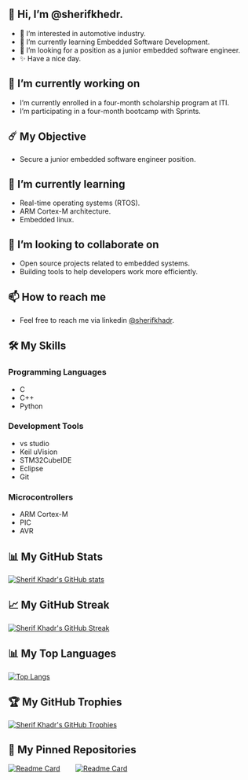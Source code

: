 ## 👋 Hi, I’m @sherifkhedr.
- 👀 I’m interested in automotive industry.
- 🌱 I’m currently learning Embedded Software Development.
- 💞️ I’m looking for a position as a junior embedded software engineer.
- ✨ Have a nice day.

## 🔭 I’m currently working on

- I’m currently enrolled in a four-month scholarship program at ITI.
- I’m participating in a four-month bootcamp with Sprints. 
  
## ☄️ My Objective

- Secure a junior embedded software engineer position.

## 🌱 I’m currently learning

- Real-time operating systems (RTOS).
- ARM Cortex-M architecture.
- Embedded linux.

## 👯 I’m looking to collaborate on

- Open source projects related to embedded systems.
- Building tools to help developers work more efficiently.

## 📫 How to reach me

- Feel free to reach me via linkedin [@sherifkhadr](https://www.linkedin.com/in/sherifkhadr/).
  
## 🛠️ My Skills

### Programming Languages

- C
- C++
- Python

### Development Tools

- vs studio
- Keil uVision
- STM32CubeIDE
- Eclipse
- Git

### Microcontrollers

- ARM Cortex-M
- PIC
- AVR

## 📊 My GitHub Stats

[![Sherif Khadr's GitHub stats](https://github-readme-stats.vercel.app/api?username=sherifkhadr&show_icons=true&theme=tokyonight)](https://github.com/anuraghazra/github-readme-stats)

## 📈 My GitHub Streak

[![Sherif Khadr's GitHub Streak](https://github-readme-streak-stats.herokuapp.com/?user=sherifkhadr&theme=tokyonight)](https://github.com/DenverCoder1/github-readme-streak-stats)

## 📊 My Top Languages

[![Top Langs](https://github-readme-stats.vercel.app/api/top-langs/?username=sherifkhadr&layout=compact&theme=tokyonight)](https://github.com/anuraghazra/github-readme-stats)

## 🏆 My GitHub Trophies

[![Sherif Khadr's GitHub Trophies](https://github-profile-trophy.vercel.app/?username=sherifkhadr&theme=tokyonight)](https://github.com/ryo-ma/github-profile-trophy)

## 📌 My Pinned Repositories

[![Readme Card](https://github-readme-stats.vercel.app/api/pin/?username=sherifkhadr&repo=SPRINTS_Automotive_Software_Bootcamp&theme=tokyonight)](https://github.com/sherifkhadr/SPRINTS_Automotive_Software_Bootcamp)&nbsp;&nbsp;&nbsp;&nbsp;&nbsp;&nbsp;&nbsp;
[![Readme Card](https://github-readme-stats.vercel.app/api/pin/?username=sherifkhadr&repo=ITI_ES_4M&theme=tokyonight)](https://github.com/sherifkhadr/ITI_ES_4M)
